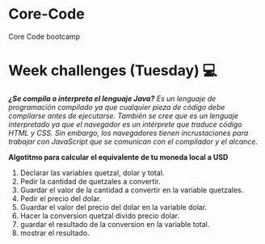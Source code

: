 # Core-Code
Core Code bootcamp
# Week challenges (Tuesday) 💻
_**¿Se compila o interpreta el lenguaje Java?** Es un lenguaje de programación compilado ya que cualquier pieza de código debe compilarse antes de ejecutarse. También se cree que es un lenguaje interpretado ya que el navegador es un intérprete que traduce código HTML y CSS. Sin embargo, los navegadores tienen incrustaciones para trabajar con JavaScript que se comunican con el compilador y el alcance._

**Algotitmo para calcular el equivalente de tu moneda local a USD**
1. Declarar las variables quetzal, dolar y total.
2. Pedir la cantidad de quetzales a convertir.
3. Guardar el valor de la cantidad a convertir en la variable quetzales.
4. Pedir el precio del dolar.
5. Guardar el valor del precio del dolar en la variable dolar.
6. Hacer la conversion quetzal divido precio dolar.
7. guardar el resultado de la conversion en la variable total.
8. mostrar el resultado.



